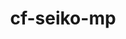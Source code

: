 ---
title: cf-seiko-mp
order: 5
toc: content
nav:
  title: 项目记录
  order: 6
group: 
  title: 项目记录
  order: 1
---